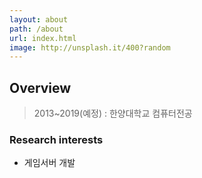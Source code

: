 ```yaml
---
layout: about
path: /about
url: index.html
image: http://unsplash.it/400?random
---
```


## Overview
> 2013~2019(예정) : 한양대학교 컴퓨터전공


### Research interests
* 게임서버 개발
